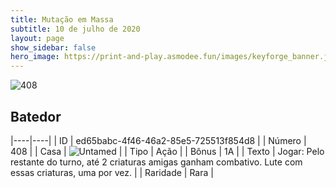 ```yaml
---
title: Mutação em Massa
subtitle: 10 de julho de 2020
layout: page
show_sidebar: false
hero_image: https://print-and-play.asmodee.fun/images/keyforge_banner.jpg
---
```


![408](https://cdn.keyforgegame.com/media/card_front/pt/479_408_W8RW3VC8V333_pt.png)

## Batedor

|----|----|
| ID | ed65babc-4f46-46a2-85e5-725513f854d8 |
| Número | 408 |
| Casa | ![Untamed](https://archonarcana.com/images/thumb/b/bd/Untamed.png/22px-Untamed.png "Indomados") |
| Tipo | Ação |
| Bônus | 1A |
| Texto | Jogar: Pelo restante do turno, até 2 criaturas amigas ganham combativo.  Lute com essas criaturas, uma por vez. |
| Raridade | Rara |
